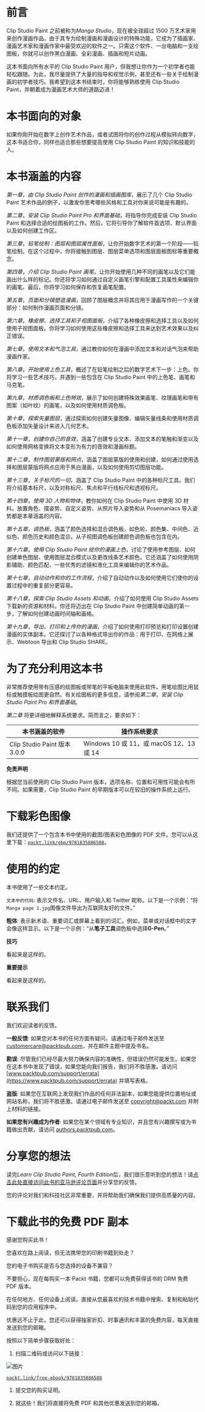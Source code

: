 # 前言

Clip Studio Paint 之前被称为*Manga Studio*，现在被全球超过 1500 万艺术家用来创作漫画作品。由于其专为绘制漫画和漫画设计的特殊功能，它成为了插画家、漫画艺术家和漫画作家中最受欢迎的软件之一。只需这个软件、一台电脑和一支绘图板，你就可以创作黑白漫画、全彩漫画、插画和短片动画。

这本书面向所有水平的 Clip Studio Paint 用户，但我想让你作为一个初学者也能轻松跟随。为此，我尽量提供了大量的指导和视觉示例，甚至还有一些关于绘制漫画的初学者技巧。我希望到这本书结束时，你将能够熟练使用 Clip Studio Paint，并朝着成为漫画艺术大师的道路迈进！

# 本书面向的对象

如果你刚开始在数字上创作艺术作品，或者试图将你的创作过程从模拟转向数字，这本书适合你，同样也适合那些想要提高使用 Clip Studio Paint 的知识和技能的人。

# 本书涵盖的内容

*第一章*，*由 Clip Studio Paint 创作的漫画和插画图库*，展示了几个 Clip Studio Paint 艺术作品的例子，以激发你思考哪些风格和工具对你来说可能是有趣的。

*第二章*，*安装 Clip Studio Paint Pro 和界面基础*，将指导你完成安装 Clip Studio Paint 和选择合适的绘图板的工作。然后，它将引导你了解软件首选项、默认界面以及如何创建工作区。

*第三章*，*铅笔绘制：图层和图层属性面板*，让你开始数字艺术的第一个阶段——铅笔绘制。在这个过程中，你将接触到图层、图层菜单选项和图层面板图标等重要概念。

*第四章*，*介绍 Clip Studio Paint 画笔*，让你开始使用几种不同的画笔以及它们能画出什么样的标记。你还将学习如何通过自定义画笔引擎和配置工具属性来编辑你的画笔。最后，你将学习如何保存和恢复画笔配置。

*第五章*，*页面和分镜塑造漫画*，回顾了图层概念并将其应用于漫画写作的一个关键部分：如何制作漫画页面和分镜。

*第六章*，*橡皮擦、选择工具和子视图面板*，介绍了各种橡皮擦和选择工具以及如何使用子视图面板。你将学习如何使用这些橡皮擦和选择工具来达到艺术效果以及纠正错误。

*第七章*，*使用文本和气泡工具*，通过教你如何在漫画中添加文本和对话气泡来帮助漫画作家。

*第八章*，*开始使用上色工具*，概述了在铅笔绘制之后的数字艺术下一步：上色。你将学习一些艺术技巧，并遇到一些包含在 Clip Studio Paint 中的上色笔、画笔和马克笔。

*第九章*，*材质调色板和上色特效*，展示了如何创建特殊效果画笔、纹理画笔和带有图案（如叶纹）的画笔，以及如何使用材质调色板。

*第十章*，*探索矢量图层*，通过探索如何创建矢量图像、编辑矢量线条和使用材质调色板添加矢量设计来进入几何艺术。

*第十一章*，*创建你自己的音效*，涵盖了创建专业文本、添加文本的笔触和渐变以及如何使用网格变换将文本变形为有力的音效和漫画标题。

*第十二章*，*制作图层蒙版和网点*，涵盖了图层蒙版的使用和创建，如何通过使用选择和图层蒙版将网点应用于黑白漫画，以及如何使用剪切图层功能。

*第十三章*，*关于标尺的一切*，涵盖了 Clip Studio Paint 中的各种标尺工具。我们将介绍基本标尺，以及对称标尺、焦点和平行线标尺和透视标尺。

*第十四章*，*使用 3D 人物和物体*，教你如何在 Clip Studio Paint 中使用 3D 材料。放置角色、摆姿势、自定义姿势、从照片导入姿势和从 Posemaniacs 导入姿势都是本章涵盖的内容。

*第十五章*，*调色板*，涵盖了颜色选择和混合调色板，如色轮、颜色集、中间色、近似色、颜色历史和颜色混合。从子视图调色板创建颜色调色板也包含在内。

*第十六章*，*使用 Clip Studio Paint 给你的漫画上色*，讨论了使用参考图层、如何创建单色图层、使用图层混合模式以及更改线条艺术颜色。它还涵盖了如何使用阴影辅助、颜色匹配、一些优秀的滤镜和液化工具来编辑你的艺术作品。

*第十七章*，*自动动作和你的工作流程*，介绍了自动动作以及如何使用它们使你的设置过程中的重复部分更容易。

*第十八章*，*探索 Clip Studio Assets 和动画*，介绍了如何使用 Clip Studio Assets 下载新的资源和材料。你还将迈出在 Clip Studio Paint 中创建简单动画的第一步，了解如何创建动画时间轴和画格。

*第十九章*，*导出、打印和上传你的漫画*，介绍了如何使用打印预览和打印设置创建漫画的实体副本。它还探讨了以各种格式导出你的作品：用于打印、在网络上展示、Webtoon 导出和 Clip Studio SHARE。

# 为了充分利用这本书

非常推荐使用带有压感的绘图板或带笔的平板电脑来使用此软件。用笔绘图比用鼠标或触摸板绘图更自然。有关绘图板的更多信息，请参阅*第二章*，*安装 Clip Studio Paint Pro 和界面基础*。

*第二章* 将更详细地解释系统要求。简而言之，要求如下：

| **本书涵盖的软件** | **操作系统要求** |
| --- | --- |
| Clip Studio Paint 版本 3.0.0 | Windows 10 或 11，或 macOS 12、13 或 14 |

**免责声明**

根据您当前使用的 Clip Studio Paint 版本，选项名称、位置和可用性可能会有所不同。如果需要，Clip Studio Paint 的早期版本可以在较旧的操作系统上运行。

# 下载彩色图像

我们还提供了一个包含本书中使用的截图/图表彩色图像的 PDF 文件。您可以从这里下载：[`packt.link/gbp/9781835886588`](https://packt.link/gbp/9781835886588)。

# 使用的约定

本书使用了一些文本约定。

`文本中的代码`: 表示文件名、URL、用户输入和 Twitter 昵称。以下是一个示例：“将`Manga page 1.jpg`图像文件导出为互联网友好的文件。”

**粗体**: 表示新术语、重要词汇或屏幕上看到的词汇。例如，菜单或对话框中的文字会像这样显示。以下是一个示例：“从**笔子工具**调色板中选择**G-Pen**。”

**技巧**

看起来是这样的。

**重要提示**

看起来是这样的。

# 联系我们

我们欢迎读者的反馈。

**一般反馈**: 如果您对本书的任何方面有疑问，请通过电子邮件发送至 customercare@packtpub.com，并在邮件主题中提及书名。

**勘误**: 尽管我们已经尽最大努力确保内容的准确性，但错误仍然可能发生。如果您在这本书中发现了错误，如果您能向我们报告，我们将不胜感激。请访问 [www.packtpub.com/support/errata](https://www.packtpub.com/support/errata) 并填写表格。

**盗版**: 如果您在互联网上发现我们作品的任何非法副本，如果您能提供位置地址或网站名称，我们将不胜感激。请通过电子邮件发送至 copyright@packt.com 并附上材料的链接。

**如果您有兴趣成为作者**: 如果您在某个领域有专业知识，并且您有兴趣撰写或为书籍做出贡献，请访问 [authors.packtpub.com](https://authors.packtpub.com)。

# 分享您的想法

读完*Learn Clip Studio Paint, Fourth Edition*后，我们很乐意听到您的想法！请[点击此处直接访问此书的亚马逊评论页面](https://packt.link/r/1835886590)并分享您的反馈。

您的评论对我们和科技社区非常重要，并将帮助我们确保我们提供高质量的内容。

# 下载此书的免费 PDF 副本

感谢您购买此书！

您喜欢在路上阅读，但无法携带您的印刷书籍到处走？

您的电子书购买是否与您选择的设备不兼容？

不要担心，现在每购买一本 Packt 书籍，您都可以免费获得该书的 DRM 免费 PDF 版本。

在任何地方、任何设备上阅读。直接从您最喜欢的技术书籍中搜索、复制和粘贴代码到您的应用程序中。

优惠远不止于此，您还可以获得独家折扣、时事通讯和丰富的免费内容，每天直接发送到您的邮箱。

按照以下简单步骤获取好处：

1.  扫描二维码或访问以下链接：

![图片](img/B22275_Free_PDF_QR.png)

[`packt.link/free-ebook/9781835886588`](https://packt.link/free-ebook/9781835886588)

1.  提交您的购买证明。

1.  就这些！我们将直接将免费 PDF 和其他优惠发送到您的邮箱。
